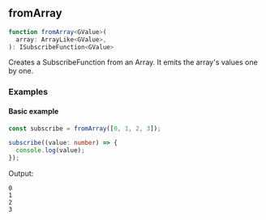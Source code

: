 ## fromArray

```ts
function fromArray<GValue>(
  array: ArrayLike<GValue>,
): ISubscribeFunction<GValue>
```

Creates a SubscribeFunction from an Array. It emits the array's values one by one.


### Examples

#### Basic example

```ts
const subscribe = fromArray([0, 1, 2, 3]);

subscribe((value: number) => {
  console.log(value);
});
```

Output:

```text
0
1
2
3
```


